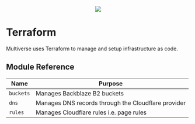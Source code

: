<div align="center">
    <picture>
        <source media="(prefers-color-scheme: light)" srcset="https://www.datocms-assets.com/2885/1620155116-brandhcterraformverticalcolor.svg">
        <source media="(prefers-color-scheme: dark)" srcset="https://www.datocms-assets.com/2885/1620155117-brandhcterraformverticalcolorwhite.svg">
        <img src="https://www.datocms-assets.com/2885/1620155116-brandhcterraformverticalcolor.svg"/>
    </picture>
</div>

# Terraform

Multiverse uses Terraform to manage and setup infrastructure as code.

## Module Reference

| Name      | Purpose                                             |
|-----------|-----------------------------------------------------|
| `buckets` | Manages Backblaze B2 buckets                        |
| `dns`     | Manages DNS records through the Cloudflare provider |
| `rules`   | Manages Cloudflare rules i.e. page rules            |